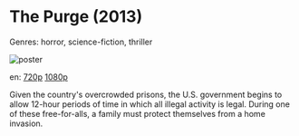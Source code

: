 # The Purge (2013)

Genres: horror, science-fiction, thriller

![poster](http://image.tmdb.org/t/p/w500/tGGJOuLHX7UDlTz57sjfhW1qreP.jpg)

en:
  [720p](magnet:?xt=urn:btih:F9A67323911A73A09E2D3AFA033EC36E8A316541&tr=udp://glotorrents.pw:6969/announce&tr=udp://tracker.opentrackr.org:1337/announce&tr=udp://torrent.gresille.org:80/announce&tr=udp://tracker.openbittorrent.com:80&tr=udp://tracker.coppersurfer.tk:6969&tr=udp://tracker.leechers-paradise.org:6969&tr=udp://p4p.arenabg.ch:1337&tr=udp://tracker.internetwarriors.net:1337)
  [1080p](magnet:?xt=urn:btih:479BB1022275E502DF5E4A7578D5E9220A9C3CB4&tr=udp://glotorrents.pw:6969/announce&tr=udp://tracker.opentrackr.org:1337/announce&tr=udp://torrent.gresille.org:80/announce&tr=udp://tracker.openbittorrent.com:80&tr=udp://tracker.coppersurfer.tk:6969&tr=udp://tracker.leechers-paradise.org:6969&tr=udp://p4p.arenabg.ch:1337&tr=udp://tracker.internetwarriors.net:1337)
  


Given the country's overcrowded prisons, the U.S. government begins to allow 12-hour periods of time in which all illegal activity is legal. During one of these free-for-alls, a family must protect themselves from a home invasion.